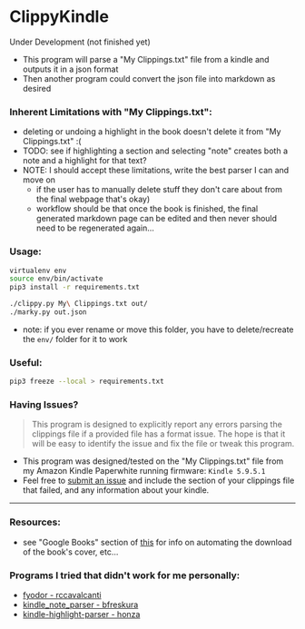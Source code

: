 # ClippyKindle

Under Development (not finished yet)

* This program will parse a "My Clippings.txt" file from a kindle and outputs it in a json format
* Then another program could convert the json file into markdown as desired

### Inherent Limitations with "My Clippings.txt":
* deleting or undoing a highlight in the book doesn't delete it from "My Clippings.txt" :(
* TODO: see if highlighting a section and selecting "note" creates both a note and a highlight for that text?
* NOTE: I should accept these limitations, write the best parser I can and move on
  * if the user has to manually delete stuff they don't care about from the final webpage that's okay)
  * workflow should be that once the book is finished, the final generated markdown page can be edited and then never should need to be regenerated again...



### Usage:
````bash
virtualenv env
source env/bin/activate
pip3 install -r requirements.txt

./clippy.py My\ Clippings.txt out/
./marky.py out.json
````
* note: if you ever rename or move this folder, you have to delete/recreate the `env/` folder for it to work

### Useful:
````bash
pip3 freeze --local > requirements.txt
````

### Having Issues?
> This program is designed to explicitly report any errors parsing the clippings file if a provided file has a format issue. The hope is that it will be easy to identify the issue and fix the file or tweak this program.
* This program was designed/tested on the "My Clippings.txt" file from my Amazon Kindle Paperwhite running firmware: `Kindle 5.9.5.1`
* Feel free to [submit an issue](https://github.com/dangbert/clippy-kindle/issues/new) and include the section of your clippings file that failed, and any information about your kindle.



---
### Resources:
* see "Google Books" section of [this](https://medium.com/@sawyerh/how-i-export-process-and-resurface-my-kindle-highlights-addc9de9af1a) for info on automating the download of the book's cover, etc...

### Programs I tried that didn't work for me personally:
* [fyodor - rccavalcanti](https://github.com/rccavalcanti/fyodor)
* [kindle_note_parser - bfreskura](https://github.com/bfreskura/kindle_note_parser)
* [kindle-highlight-parser - honza](https://github.com/honza/kindle-highlight-parser)

